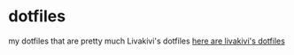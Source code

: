 # dotfiles
my dotfiles that are pretty much Livakivi's dotfiles
[here are livakivi's dotfiles](https://github.com/Livakivi/config-files/)
